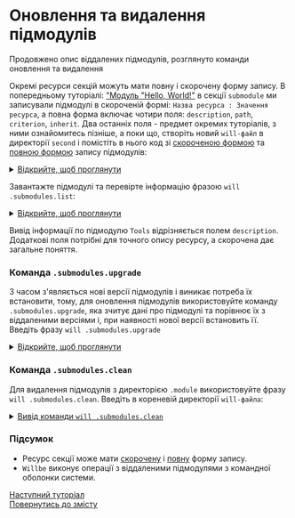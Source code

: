 # Оновлення та видалення підмодулів

Продовжено опис віддалених підмодулів, розглянуто команди оновлення та видалення

Окремі ресурси секцій можуть мати повну і скорочену форму запису. В попередньому туторіалі: ["Модуль "Hello, World!"](FirstWillFile.md#first-modules) в секції `submodule` ми записували підмодулі в скороченій формі: `Назва ресурса : Значення ресурса`, а повна форма включає чотири поля: `description`, `path`, `criterion`, `inherit`. Два останніх поля - предмет окремих туторіалів, з ними ознайомитесь пізніше, а поки що, створіть новий `will-файл` в директорії `second` і помістіть в нього код зі [скороченою формою](#short-form) та [повною формою](#full-form) запису підмодулів:

<details>
  <summary><u>Відкрийте, щоб проглянути</u></summary> 
  
```yaml
about :

    name : upgradeAndClean
    description : "Upgrade and clean modules"
    version : 0.0.1
        
submodule :

    Tools :
       path : git+https:///github.com/Wandalen/wTools.git/out/wTools#master
       description : 'Import willbe tools'  
    PathBasic : git+https:///github.com/Wandalen/wPathBasic.git/out/wPathBasic#master

```

<p>Структура модуля</p>

```
second              
   └── .will.yml     
  
```

</details>


Завантажте підмодулі та перевірте інформацію фразою `will .submodules.list`:

<details>
  <summary><u>Відкрийте, щоб проглянути</u></summary>
    <p>Вивід команди <code>will .submodules.download</code></p>

```
[user@user ~]$ will .submodules.download
...
   . Read : /path_to_file/.module/Tools/out/wTools.out.will.yml
   + module::Tools was downloaded in 15.421s
   . Read : /path_to_file/.module/PathBasic/out/wPathBasic.out.will.yml
   + module::PathBasic was downloaded in 3.606s
 + 2/2 submodule(s) of module::upgradeAndClean were downloaded in 19.035s

```  

<p>Структура модуля після завантаження підмодулів</p>

```
second
   ├── .module
   │      ├── Tools
   │      └── PathBasic
   └── .will.yml

```

<p>Вивід команди <code>will .submodules.list</code></p>

```
[user@user ~]$ will .submodules.download
...
submodule::Tools
  path : git+https:///github.com/Wandalen/wTools.git/out/wTools#master 
  description : Import willbe tools
  isDownloaded : true
  Exported builds : [ 'proto.export' ]

submodule::PathBasic
  path : git+https:///github.com/Wandalen/wPathBasic.git/out/wPathBasic#master
  isDownloaded : true
  Exported builds : [ 'proto.export' ]

``` 

</details>

Вивід інформації по підмодулю `Tools` відрізняється полем `description`. Додаткові поля потрібні для точного опису ресурсу, а скорочена дає загальне поняття. 

### <a name="submodules-upgrade"></a> Команда `.submodules.upgrade`    
З часом з'являється нові версії підмодулів і виникає потреба їх встановити, тому, для оновлення підмодулів використовуйте команду `.submodules.upgrade`, яка зчитує дані про підмодулі та порівнює їх з віддаленими версіями і, при наявності нової версії встановить її.  
Введіть фразу `will .submodules.upgrade` 

<details>
  <summary><u>Відкрийте, щоб проглянути</u></summary>

```
[user@user ~]$ will .submodules.upgrade
...
 + 0/2 submodule(s) of module::first were upgraded in 3.121s

```

<p>Структура модуля після оновлення підмодулів</p>

```
.
├── .module
│      ├── Tools
│      └── PathBasic
└── .will.yml

```

</details>

### <a name="submodules-cleaning"></a> Команда `.submodules.clean`    
Для видалення підмодулів з директорією `.module` використовуйте фразу `will .submodules.clean`. Введіть в кореневій директорії `will-файла`:

<details>
  <summary><u>Вивід команди <code>will .submodules.clean</code></u></summary>

```
[user@user ~]$ will .submodules.clean
...
 - Clean deleted 252 file(s) in 0.907s

```

<p>Структура модуля після очищення підмодулів</p>

```
second              
   └── .will.yml     
  
```

</details>

### Підсумок
- Ресурс секції може мати [скорочену](#short-form) і [повну](#full-form) форму запису.
- `Willbe` виконує операції з віддаленими підмодулями з командної оболонки системи.

[Наступний туторіал](ModuleCreationByBuild.md)  
[Повернутись до змісту](../README.md#tutorials)
